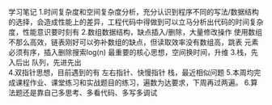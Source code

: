 学习笔记
1.时间复杂度和空间复杂度分析，充分认识到程序不同的写法/数据结构的选择，会造成性能上的差异，工程代码中得做到可以立马分析出代码的时间复杂度，性能意识要时刻有
2.数组数据结构，缺点插入/删除，大量修改操作 使用数组不那么高效，链表刚好可以弥补数组的缺点，但读取效率没有数组高，跳表 元素必须有序，插入删除搜索log(n)
  最重要的核心思想，空间换时间，升维
3.栈，先入后出
  队列，先进先出  
4.双指针思想，目前遇到的有 左右指针、快慢指针
  栈，最近相似问题
5.本周均完成课程作业、课堂练习和实战题目的练习，遍数为达要求，下周再过两遍。
6.算法题还是靠自己多思考、多看代码、多写多调试